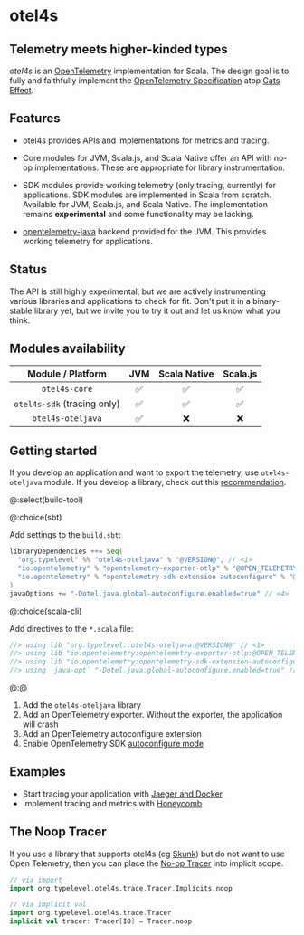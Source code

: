 # otel4s

## Telemetry meets higher-kinded types

_otel4s_ is an [OpenTelemetry][otel] implementation for Scala.  The
design goal is to fully and faithfully implement the [OpenTelemetry
Specification][otel spec] atop [Cats Effect][cats-effect].

## Features

* otel4s provides APIs and implementations for metrics and tracing.

* Core modules for JVM, Scala.js, and Scala Native offer an API with
  no-op implementations.  These are appropriate for library
  instrumentation.

* SDK modules provide working telemetry (only tracing, currently) for applications.
  SDK modules are implemented in Scala from scratch. Available for JVM, Scala.js, and Scala Native.
  The implementation remains **experimental** and some functionality may be lacking. 

* [opentelemetry-java][opentelemetry-java] backend provided for the
  JVM.  This provides working telemetry for applications.

## Status

The API is still highly experimental, but we are actively
instrumenting various libraries and applications to check for fit.
Don't put it in a binary-stable library yet, but we invite you to try
it out and let us know what you think.

## Modules availability

|      Module / Platform      | JVM | Scala Native | Scala.js |  
|:---------------------------:|:---:|:------------:|:--------:|
|        `otel4s-core`        |  ✅  |      ✅       |    ✅     |
| `otel4s-sdk` (tracing only) |  ✅  |      ✅       |    ✅     |
|      `otel4s-oteljava`      |  ✅  |      ❌       |    ❌     |

## Getting started

If you develop an application and want to export the telemetry, use `otel4s-oteljava` module. 
If you develop a library, check out this [recommendation](modules-structure.md#which-module-do-i-need).

@:select(build-tool)

@:choice(sbt)

Add settings to the `build.sbt`:

```scala
libraryDependencies ++= Seq(
  "org.typelevel" %% "otel4s-oteljava" % "@VERSION@", // <1>
  "io.opentelemetry" % "opentelemetry-exporter-otlp" % "@OPEN_TELEMETRY_VERSION@" % Runtime, // <2>
  "io.opentelemetry" % "opentelemetry-sdk-extension-autoconfigure" % "@OPEN_TELEMETRY_VERSION@" % Runtime // <3>
)
javaOptions += "-Dotel.java.global-autoconfigure.enabled=true" // <4>
```

@:choice(scala-cli)

Add directives to the `*.scala` file:

```scala
//> using lib "org.typelevel::otel4s-oteljava:@VERSION@" // <1>
//> using lib "io.opentelemetry:opentelemetry-exporter-otlp:@OPEN_TELEMETRY_VERSION@" // <2>
//> using lib "io.opentelemetry:opentelemetry-sdk-extension-autoconfigure:@OPEN_TELEMETRY_VERSION@" // <3>
//> using `java-opt` "-Dotel.java.global-autoconfigure.enabled=true" // <4>
```

@:@

1. Add the `otel4s-oteljava` library  
2. Add an OpenTelemetry exporter. Without the exporter, the application will crash  
3. Add an OpenTelemetry autoconfigure extension  
4. Enable OpenTelemetry SDK [autoconfigure mode][opentelemetry-java-autoconfigure]  

## Examples

* Start tracing your application with [Jaeger and Docker](examples/jaeger-docker/README.md)
* Implement tracing and metrics with [Honeycomb](examples/honeycomb/README.md)

## The Noop Tracer  

If you use a library that supports otel4s (eg [Skunk](https://github.com/typelevel/skunk)) but do not want to use Open Telemetry, then you can place the [No-op Tracer](https://www.javadoc.io/doc/org.typelevel/otel4s-docs_2.13/latest/org/typelevel/otel4s/trace/Tracer$.html) into implicit scope.

```scala mdoc:silent
// via import
import org.typelevel.otel4s.trace.Tracer.Implicits.noop

// via implicit val
import org.typelevel.otel4s.trace.Tracer
implicit val tracer: Tracer[IO] = Tracer.noop
```

[cats-effect]: https://typelevel.org/cats-effect/
[opentelemetry-java]: https://github.com/open-telemetry/opentelemetry-java/tree/main/api/all
[opentelemetry-java-autoconfigure]: https://github.com/open-telemetry/opentelemetry-java/blob/main/sdk-extensions/autoconfigure/README.md
[otel]: https://opentelemetry.io/
[otel spec]: https://opentelemetry.io/docs/reference/specification/
